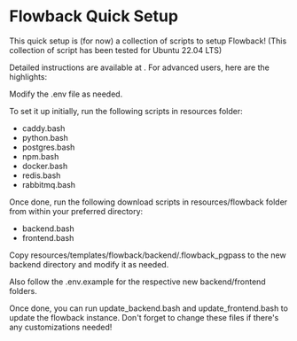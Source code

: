 # Flowback Quick Setup
This quick setup is (for now) a collection of scripts to setup Flowback!
(This collection of script has been tested for Ubuntu 22.04 LTS)

Detailed instructions are available at <url>. For advanced users, here are the highlights:

Modify the .env file as needed.

To set it up initially, run the following scripts in resources folder:
* caddy.bash
* python.bash
* postgres.bash
* npm.bash
* docker.bash
* redis.bash
* rabbitmq.bash

Once done, run the following download scripts in resources/flowback folder from within your preferred directory:
* backend.bash
* frontend.bash

Copy resources/templates/flowback/backend/.flowback_pgpass to the new backend directory and modify it as needed.

Also follow the .env.example for the respective new backend/frontend folders.

Once done, you can run update_backend.bash and update_frontend.bash to update the flowback instance. Don't forget to change these files if there's any customizations needed!
